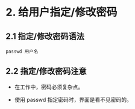 # 2. 给用户指定/修改密码

## 2.1  指定/修改密码语法

```shell script
passwd 用户名
```

## 2.2 指定/修改密码注意

* 在工作中，密码必须复杂点。

* 使用 passwd 指定密码时，界面是看不见密码的。

